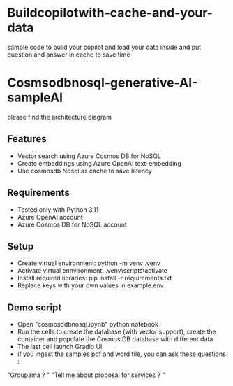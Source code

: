 # Buildcopilotwith-cache-and-your-data
sample code to bulid your copilot and load your data inside and put question and answer in cache to save time
# Cosmsodbnosql-generative-AI-sampleAI

please find the architecture diagram 
 




## Features
- Vector search using Azure Cosmos DB for NoSQL
- Create embeddings using Azure OpenAI text-embedding
- Use cosmosdb Nosql as cache to save latency

## Requirements
- Tested only with Python 3.11
- Azure OpenAI account
- Azure Cosmos DB for NoSQL account

## Setup
- Create virtual environment: python -m venv .venv
- Activate virtual ennvironment: .venv\scripts\activate
- Install required libraries: pip install -r requirements.txt
- Replace keys with your own values in example.env

## Demo script
- Open "cosmosddbnosql.ipynb" python notebook
- Run the cells to create the database (with vector support), create the container and populate the Cosmos DB database with different data 
- The last cell launch Gradio UI 
- if you ingest the samples pdf and word  file, you can ask these questions :

"Groupama ? "
"Tell me about proposal for services ? "
